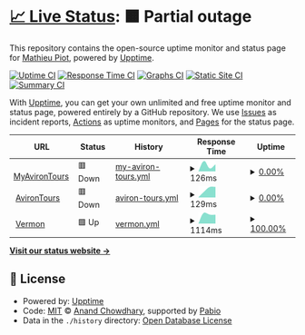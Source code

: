 # [📈 Live Status](https://status.avirontours.fr): <!--live status--> **🟧 Partial outage**

This repository contains the open-source uptime monitor and status page for [Mathieu Piot](https://status.avirontours.fr), powered by [Upptime](https://github.com/upptime/upptime).

[![Uptime CI](https://github.com/mpiot/status/workflows/Uptime%20CI/badge.svg)](https://github.com/mpiot/status/actions?query=workflow%3A%22Uptime+CI%22)
[![Response Time CI](https://github.com/mpiot/status/workflows/Response%20Time%20CI/badge.svg)](https://github.com/mpiot/status/actions?query=workflow%3A%22Response+Time+CI%22)
[![Graphs CI](https://github.com/mpiot/status/workflows/Graphs%20CI/badge.svg)](https://github.com/mpiot/status/actions?query=workflow%3A%22Graphs+CI%22)
[![Static Site CI](https://github.com/mpiot/status/workflows/Static%20Site%20CI/badge.svg)](https://github.com/mpiot/status/actions?query=workflow%3A%22Static+Site+CI%22)
[![Summary CI](https://github.com/mpiot/status/workflows/Summary%20CI/badge.svg)](https://github.com/mpiot/status/actions?query=workflow%3A%22Summary+CI%22)

With [Upptime](https://upptime.js.org), you can get your own unlimited and free uptime monitor and status page, powered entirely by a GitHub repository. We use [Issues](https://github.com/mpiot/status/issues) as incident reports, [Actions](https://github.com/mpiot/status/actions) as uptime monitors, and [Pages](https://status.avirontours.fr) for the status page.

<!--start: status pages-->
<!-- This summary is generated by Upptime (https://github.com/upptime/upptime) -->
<!-- Do not edit this manually, your changes will be overwritten -->
<!-- prettier-ignore -->
| URL | Status | History | Response Time | Uptime |
| --- | ------ | ------- | ------------- | ------ |
| <img alt="" src="https://icons.duckduckgo.com/ip3/null.ico" height="13"> [MyAvironTours](https:/my.avirontours.fr) | 🟥 Down | [my-aviron-tours.yml](https://github.com/mpiot/status/commits/HEAD/history/my-aviron-tours.yml) | <details><summary><img alt="Response time graph" src="./graphs/my-aviron-tours/response-time-week.png" height="20"> 126ms</summary><br><a href="https://status.avirontours.fr/history/my-aviron-tours"><img alt="Response time 126" src="https://img.shields.io/endpoint?url=https%3A%2F%2Fraw.githubusercontent.com%2Fmpiot%2Fstatus%2FHEAD%2Fapi%2Fmy-aviron-tours%2Fresponse-time.json"></a><br><a href="https://status.avirontours.fr/history/my-aviron-tours"><img alt="24-hour response time 68" src="https://img.shields.io/endpoint?url=https%3A%2F%2Fraw.githubusercontent.com%2Fmpiot%2Fstatus%2FHEAD%2Fapi%2Fmy-aviron-tours%2Fresponse-time-day.json"></a><br><a href="https://status.avirontours.fr/history/my-aviron-tours"><img alt="7-day response time 126" src="https://img.shields.io/endpoint?url=https%3A%2F%2Fraw.githubusercontent.com%2Fmpiot%2Fstatus%2FHEAD%2Fapi%2Fmy-aviron-tours%2Fresponse-time-week.json"></a><br><a href="https://status.avirontours.fr/history/my-aviron-tours"><img alt="30-day response time 126" src="https://img.shields.io/endpoint?url=https%3A%2F%2Fraw.githubusercontent.com%2Fmpiot%2Fstatus%2FHEAD%2Fapi%2Fmy-aviron-tours%2Fresponse-time-month.json"></a><br><a href="https://status.avirontours.fr/history/my-aviron-tours"><img alt="1-year response time 126" src="https://img.shields.io/endpoint?url=https%3A%2F%2Fraw.githubusercontent.com%2Fmpiot%2Fstatus%2FHEAD%2Fapi%2Fmy-aviron-tours%2Fresponse-time-year.json"></a></details> | <details><summary><a href="https://status.avirontours.fr/history/my-aviron-tours">0.00%</a></summary><a href="https://status.avirontours.fr/history/my-aviron-tours"><img alt="All-time uptime 0.00%" src="https://img.shields.io/endpoint?url=https%3A%2F%2Fraw.githubusercontent.com%2Fmpiot%2Fstatus%2FHEAD%2Fapi%2Fmy-aviron-tours%2Fuptime.json"></a><br><a href="https://status.avirontours.fr/history/my-aviron-tours"><img alt="24-hour uptime 0.00%" src="https://img.shields.io/endpoint?url=https%3A%2F%2Fraw.githubusercontent.com%2Fmpiot%2Fstatus%2FHEAD%2Fapi%2Fmy-aviron-tours%2Fuptime-day.json"></a><br><a href="https://status.avirontours.fr/history/my-aviron-tours"><img alt="7-day uptime 0.00%" src="https://img.shields.io/endpoint?url=https%3A%2F%2Fraw.githubusercontent.com%2Fmpiot%2Fstatus%2FHEAD%2Fapi%2Fmy-aviron-tours%2Fuptime-week.json"></a><br><a href="https://status.avirontours.fr/history/my-aviron-tours"><img alt="30-day uptime 0.00%" src="https://img.shields.io/endpoint?url=https%3A%2F%2Fraw.githubusercontent.com%2Fmpiot%2Fstatus%2FHEAD%2Fapi%2Fmy-aviron-tours%2Fuptime-month.json"></a><br><a href="https://status.avirontours.fr/history/my-aviron-tours"><img alt="1-year uptime 0.00%" src="https://img.shields.io/endpoint?url=https%3A%2F%2Fraw.githubusercontent.com%2Fmpiot%2Fstatus%2FHEAD%2Fapi%2Fmy-aviron-tours%2Fuptime-year.json"></a></details>
| <img alt="" src="https://icons.duckduckgo.com/ip3/avirontours.fr.ico" height="13"> [AvironTours](https://avirontours.fr) | 🟥 Down | [aviron-tours.yml](https://github.com/mpiot/status/commits/HEAD/history/aviron-tours.yml) | <details><summary><img alt="Response time graph" src="./graphs/aviron-tours/response-time-week.png" height="20"> 129ms</summary><br><a href="https://status.avirontours.fr/history/aviron-tours"><img alt="Response time 129" src="https://img.shields.io/endpoint?url=https%3A%2F%2Fraw.githubusercontent.com%2Fmpiot%2Fstatus%2FHEAD%2Fapi%2Faviron-tours%2Fresponse-time.json"></a><br><a href="https://status.avirontours.fr/history/aviron-tours"><img alt="24-hour response time 140" src="https://img.shields.io/endpoint?url=https%3A%2F%2Fraw.githubusercontent.com%2Fmpiot%2Fstatus%2FHEAD%2Fapi%2Faviron-tours%2Fresponse-time-day.json"></a><br><a href="https://status.avirontours.fr/history/aviron-tours"><img alt="7-day response time 129" src="https://img.shields.io/endpoint?url=https%3A%2F%2Fraw.githubusercontent.com%2Fmpiot%2Fstatus%2FHEAD%2Fapi%2Faviron-tours%2Fresponse-time-week.json"></a><br><a href="https://status.avirontours.fr/history/aviron-tours"><img alt="30-day response time 129" src="https://img.shields.io/endpoint?url=https%3A%2F%2Fraw.githubusercontent.com%2Fmpiot%2Fstatus%2FHEAD%2Fapi%2Faviron-tours%2Fresponse-time-month.json"></a><br><a href="https://status.avirontours.fr/history/aviron-tours"><img alt="1-year response time 129" src="https://img.shields.io/endpoint?url=https%3A%2F%2Fraw.githubusercontent.com%2Fmpiot%2Fstatus%2FHEAD%2Fapi%2Faviron-tours%2Fresponse-time-year.json"></a></details> | <details><summary><a href="https://status.avirontours.fr/history/aviron-tours">0.00%</a></summary><a href="https://status.avirontours.fr/history/aviron-tours"><img alt="All-time uptime 0.00%" src="https://img.shields.io/endpoint?url=https%3A%2F%2Fraw.githubusercontent.com%2Fmpiot%2Fstatus%2FHEAD%2Fapi%2Faviron-tours%2Fuptime.json"></a><br><a href="https://status.avirontours.fr/history/aviron-tours"><img alt="24-hour uptime 0.00%" src="https://img.shields.io/endpoint?url=https%3A%2F%2Fraw.githubusercontent.com%2Fmpiot%2Fstatus%2FHEAD%2Fapi%2Faviron-tours%2Fuptime-day.json"></a><br><a href="https://status.avirontours.fr/history/aviron-tours"><img alt="7-day uptime 0.00%" src="https://img.shields.io/endpoint?url=https%3A%2F%2Fraw.githubusercontent.com%2Fmpiot%2Fstatus%2FHEAD%2Fapi%2Faviron-tours%2Fuptime-week.json"></a><br><a href="https://status.avirontours.fr/history/aviron-tours"><img alt="30-day uptime 0.00%" src="https://img.shields.io/endpoint?url=https%3A%2F%2Fraw.githubusercontent.com%2Fmpiot%2Fstatus%2FHEAD%2Fapi%2Faviron-tours%2Fuptime-month.json"></a><br><a href="https://status.avirontours.fr/history/aviron-tours"><img alt="1-year uptime 0.00%" src="https://img.shields.io/endpoint?url=https%3A%2F%2Fraw.githubusercontent.com%2Fmpiot%2Fstatus%2FHEAD%2Fapi%2Faviron-tours%2Fuptime-year.json"></a></details>
| <img alt="" src="https://icons.duckduckgo.com/ip3/vermon.com.ico" height="13"> [Vermon](https://vermon.com) | 🟩 Up | [vermon.yml](https://github.com/mpiot/status/commits/HEAD/history/vermon.yml) | <details><summary><img alt="Response time graph" src="./graphs/vermon/response-time-week.png" height="20"> 1114ms</summary><br><a href="https://status.avirontours.fr/history/vermon"><img alt="Response time 1114" src="https://img.shields.io/endpoint?url=https%3A%2F%2Fraw.githubusercontent.com%2Fmpiot%2Fstatus%2FHEAD%2Fapi%2Fvermon%2Fresponse-time.json"></a><br><a href="https://status.avirontours.fr/history/vermon"><img alt="24-hour response time 954" src="https://img.shields.io/endpoint?url=https%3A%2F%2Fraw.githubusercontent.com%2Fmpiot%2Fstatus%2FHEAD%2Fapi%2Fvermon%2Fresponse-time-day.json"></a><br><a href="https://status.avirontours.fr/history/vermon"><img alt="7-day response time 1114" src="https://img.shields.io/endpoint?url=https%3A%2F%2Fraw.githubusercontent.com%2Fmpiot%2Fstatus%2FHEAD%2Fapi%2Fvermon%2Fresponse-time-week.json"></a><br><a href="https://status.avirontours.fr/history/vermon"><img alt="30-day response time 1114" src="https://img.shields.io/endpoint?url=https%3A%2F%2Fraw.githubusercontent.com%2Fmpiot%2Fstatus%2FHEAD%2Fapi%2Fvermon%2Fresponse-time-month.json"></a><br><a href="https://status.avirontours.fr/history/vermon"><img alt="1-year response time 1114" src="https://img.shields.io/endpoint?url=https%3A%2F%2Fraw.githubusercontent.com%2Fmpiot%2Fstatus%2FHEAD%2Fapi%2Fvermon%2Fresponse-time-year.json"></a></details> | <details><summary><a href="https://status.avirontours.fr/history/vermon">100.00%</a></summary><a href="https://status.avirontours.fr/history/vermon"><img alt="All-time uptime 100.00%" src="https://img.shields.io/endpoint?url=https%3A%2F%2Fraw.githubusercontent.com%2Fmpiot%2Fstatus%2FHEAD%2Fapi%2Fvermon%2Fuptime.json"></a><br><a href="https://status.avirontours.fr/history/vermon"><img alt="24-hour uptime 100.00%" src="https://img.shields.io/endpoint?url=https%3A%2F%2Fraw.githubusercontent.com%2Fmpiot%2Fstatus%2FHEAD%2Fapi%2Fvermon%2Fuptime-day.json"></a><br><a href="https://status.avirontours.fr/history/vermon"><img alt="7-day uptime 100.00%" src="https://img.shields.io/endpoint?url=https%3A%2F%2Fraw.githubusercontent.com%2Fmpiot%2Fstatus%2FHEAD%2Fapi%2Fvermon%2Fuptime-week.json"></a><br><a href="https://status.avirontours.fr/history/vermon"><img alt="30-day uptime 100.00%" src="https://img.shields.io/endpoint?url=https%3A%2F%2Fraw.githubusercontent.com%2Fmpiot%2Fstatus%2FHEAD%2Fapi%2Fvermon%2Fuptime-month.json"></a><br><a href="https://status.avirontours.fr/history/vermon"><img alt="1-year uptime 100.00%" src="https://img.shields.io/endpoint?url=https%3A%2F%2Fraw.githubusercontent.com%2Fmpiot%2Fstatus%2FHEAD%2Fapi%2Fvermon%2Fuptime-year.json"></a></details>

<!--end: status pages-->

[**Visit our status website →**](https://status.avirontours.fr)

## 📄 License

- Powered by: [Upptime](https://github.com/upptime/upptime)
- Code: [MIT](./LICENSE) © [Anand Chowdhary](https://anandchowdhary.com), supported by [Pabio](https://pabio.com)
- Data in the `./history` directory: [Open Database License](https://opendatacommons.org/licenses/odbl/1-0/)
